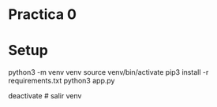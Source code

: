 # Practica 0

# Setup

python3 -m venv venv
source venv/bin/activate
pip3 install -r requirements.txt
python3 app.py

deactivate # salir venv